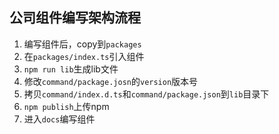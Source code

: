 
## 公司组件编写架构流程
1. 编写组件后，copy到`packages`
2. 在`packages/index.ts`引入组件
3. `npm run lib`生成lib文件
4. 修改`command/package.josn`的`version`版本号
5. 拷贝`command/index.d.ts`和`command/package.json`到`lib`目录下
6. `npm publish`上传npm
7. 进入`docs`编写组件
